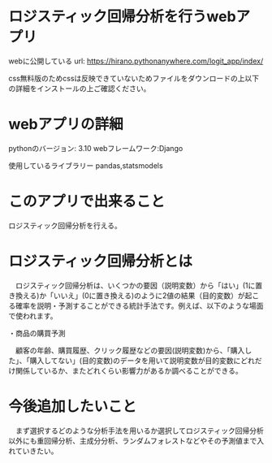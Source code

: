 # ロジスティック回帰分析を行うwebアプリ
webに公開している url: https://hirano.pythonanywhere.com/logit_app/index/

css無料版のためcssは反映できていないためファイルをダウンロードの上以下の詳細をインストールの上ご確認ください。

# webアプリの詳細
pythonのバージョン: 3.10
webフレームワーク:Django

使用しているライブラリー
pandas,statsmodels

# このアプリで出来ること
ロジスティック回帰分析を行える。

# ロジスティック回帰分析とは
　ロジスティック回帰分析は、いくつかの要因（説明変数）から「はい」(1に置き換える)か「いいえ」(0に置き換える)のように2値の結果（目的変数）が起こる確率を説明・予測することができる統計手法です。例えば、以下のような場面で使われます。

・商品の購買予測

　顧客の年齢、購買履歴、クリック履歴などの要因(説明変数)から、「購入した」、「購入してない」(目的変数)のデータを用いて説明変数が目的変数にどれだけ関係しているか、またどれくらい影響力があるか調べることができる。

# 今後追加したいこと

　まず選択するどのような分析手法を用いるか選択してロジスティック回帰分析以外にも重回帰分析、主成分分析、ランダムフォレストなどやその予測値まで入れていきたい。
